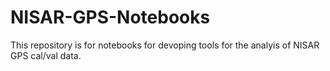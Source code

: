 # NISAR-GPS-Notebooks

This repository is for notebooks for devoping tools for the analyis of NISAR GPS cal/val data.
